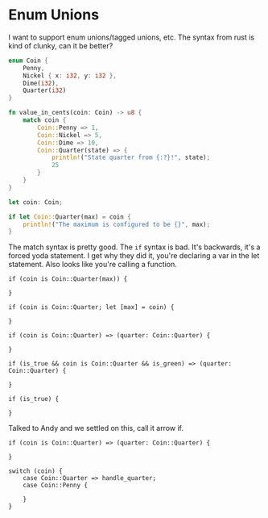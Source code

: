 # Enum Unions

I want to support enum unions/tagged unions, etc. The syntax from rust is kind of clunky, can it be better?


```rust
enum Coin {
    Penny,
    Nickel { x: i32, y: i32 },
    Dime(i32),
    Quarter(i32)
}

fn value_in_cents(coin: Coin) -> u8 {
    match coin {
        Coin::Penny => 1,
        Coin::Nickel => 5,
        Coin::Dime => 10,
        Coin::Quarter(state) => {
            println!("State quarter from {:?}!", state);
            25
        }
    }
}

let coin: Coin;

if let Coin::Quarter(max) = coin {
    println!("The maximum is configured to be {}", max);
}
```

The match syntax is pretty good. The `if` syntax is bad. It's backwards, it's a forced yoda statement. I get why they did it, you're declaring a var in the let statement. Also looks like you're calling a function.

```
if (coin is Coin::Quarter(max)) {

}

if (coin is Coin::Quarter; let [max] = coin) {

}

if (coin is Coin::Quarter) => (quarter: Coin::Quarter) {
    
}

if (is_true && coin is Coin::Quarter && is_green) => (quarter: Coin::Quarter) {

}

if (is_true) {

}
```

Talked to Andy and we settled on this, call it arrow if.

```
if (coin is Coin::Quarter) => (quarter: Coin::Quarter) {
    
}

switch (coin) {
    case Coin::Quarter => handle_quarter;
    case Coin::Penny {

    }
}
```